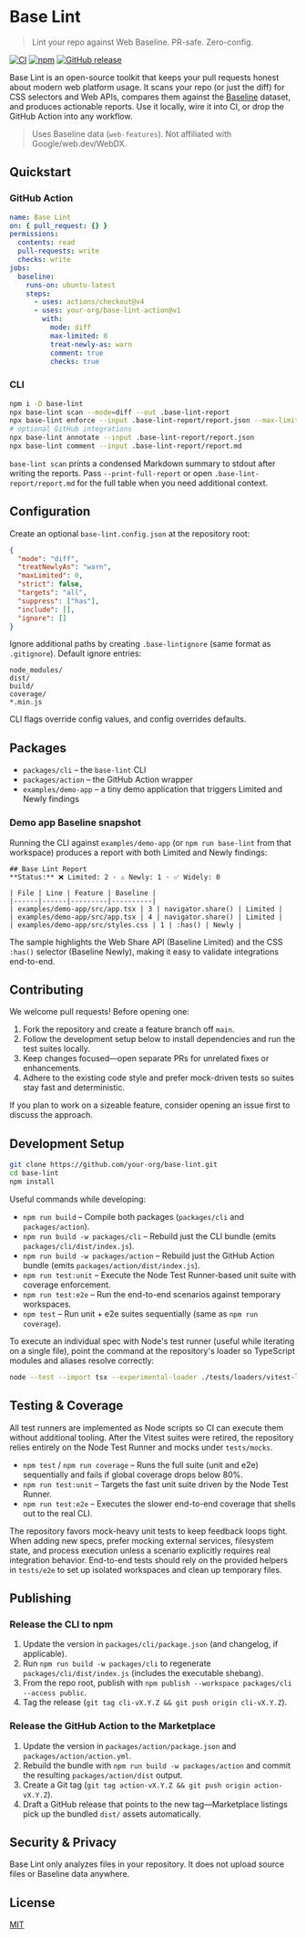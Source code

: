 # Base Lint

> Lint your repo against Web Baseline. PR-safe. Zero-config.

[![CI](https://img.shields.io/badge/ci-passing-green.svg)](#) [![npm](https://img.shields.io/badge/npm-base--lint-orange.svg)](#) [![GitHub release](https://img.shields.io/badge/action-base--lint--action-blue.svg)](#)

Base Lint is an open-source toolkit that keeps your pull requests honest about modern web platform usage. It scans your repo (or just the diff) for CSS selectors and Web APIs, compares them against the [Baseline](https://web.dev/baseline/) dataset, and produces actionable reports. Use it locally, wire it into CI, or drop the GitHub Action into any workflow.

> Uses Baseline data (`web-features`). Not affiliated with Google/web.dev/WebDX.

## Quickstart

### GitHub Action

```yaml
name: Base Lint
on: { pull_request: {} }
permissions:
  contents: read
  pull-requests: write
  checks: write
jobs:
  baseline:
    runs-on: ubuntu-latest
    steps:
      - uses: actions/checkout@v4
      - uses: your-org/base-lint-action@v1
        with:
          mode: diff
          max-limited: 0
          treat-newly-as: warn
          comment: true
          checks: true
```

### CLI

```bash
npm i -D base-lint
npx base-lint scan --mode=diff --out .base-lint-report
npx base-lint enforce --input .base-lint-report/report.json --max-limited 0
# optional GitHub integrations
npx base-lint annotate --input .base-lint-report/report.json
npx base-lint comment --input .base-lint-report/report.md
```

`base-lint scan` prints a condensed Markdown summary to stdout after writing the reports. Pass `--print-full-report` or open `.base-lint-report/report.md` for the full table when you need additional context.

## Configuration

Create an optional `base-lint.config.json` at the repository root:

```json
{
  "mode": "diff",
  "treatNewlyAs": "warn",
  "maxLimited": 0,
  "strict": false,
  "targets": "all",
  "suppress": ["has"],
  "include": [],
  "ignore": []
}
```

Ignore additional paths by creating `.base-lintignore` (same format as `.gitignore`). Default ignore entries:

```
node_modules/
dist/
build/
coverage/
*.min.js
```

CLI flags override config values, and config overrides defaults.

## Packages

- `packages/cli` – the `base-lint` CLI
- `packages/action` – the GitHub Action wrapper
- `examples/demo-app` – a tiny demo application that triggers Limited and Newly findings

### Demo app Baseline snapshot

Running the CLI against `examples/demo-app` (or `npm run base-lint` from that workspace) produces a report with both Limited and Newly findings:

```
## Base Lint Report
**Status:** ❌ Limited: 2 · ⚠️ Newly: 1 · ✅ Widely: 0

| File | Line | Feature | Baseline |
|------|------|---------|----------|
| examples/demo-app/src/app.tsx | 3 | navigator.share() | Limited |
| examples/demo-app/src/app.tsx | 4 | navigator.share() | Limited |
| examples/demo-app/src/styles.css | 1 | :has() | Newly |
```

The sample highlights the Web Share API (Baseline Limited) and the CSS `:has()` selector (Baseline Newly), making it easy to validate integrations end-to-end.

## Contributing

We welcome pull requests! Before opening one:

1. Fork the repository and create a feature branch off `main`.
2. Follow the development setup below to install dependencies and run the test suites locally.
3. Keep changes focused—open separate PRs for unrelated fixes or enhancements.
4. Adhere to the existing code style and prefer mock-driven tests so suites stay fast and deterministic.

If you plan to work on a sizeable feature, consider opening an issue first to discuss the approach.

## Development Setup

```bash
git clone https://github.com/your-org/base-lint.git
cd base-lint
npm install
```

Useful commands while developing:

- `npm run build` – Compile both packages (`packages/cli` and `packages/action`).
- `npm run build -w packages/cli` – Rebuild just the CLI bundle (emits `packages/cli/dist/index.js`).
- `npm run build -w packages/action` – Rebuild just the GitHub Action bundle (emits `packages/action/dist/index.js`).
- `npm run test:unit` – Execute the Node Test Runner-based unit suite with coverage enforcement.
- `npm run test:e2e` – Run the end-to-end scenarios against temporary workspaces.
- `npm test` – Run unit + e2e suites sequentially (same as `npm run coverage`).

To execute an individual spec with Node's test runner (useful while iterating on a single file), point the command at the
repository's loader so TypeScript modules and aliases resolve correctly:

```bash
node --test --import tsx --experimental-loader ./tests/loaders/vitest-loader.mjs packages/cli/src/__tests__/feature-map.test.ts
```

## Testing & Coverage

All test runners are implemented as Node scripts so CI can execute them without additional tooling. After the Vitest suites were retired, the repository relies entirely on the Node Test Runner and mocks under `tests/mocks`.

- `npm test` / `npm run coverage` – Runs the full suite (unit and e2e) sequentially and fails if global coverage drops below 80%.
- `npm run test:unit` – Targets the fast unit suite driven by the Node Test Runner.
- `npm run test:e2e` – Executes the slower end-to-end coverage that shells out to the real CLI.

The repository favors mock-heavy unit tests to keep feedback loops tight. When adding new specs, prefer mocking external services, filesystem state, and process execution unless a scenario explicitly requires real integration behavior. End-to-end tests should rely on the provided helpers in `tests/e2e` to set up isolated workspaces and clean up temporary files.

## Publishing

### Release the CLI to npm

1. Update the version in `packages/cli/package.json` (and changelog, if applicable).
2. Run `npm run build -w packages/cli` to regenerate `packages/cli/dist/index.js` (includes the executable shebang).
3. From the repo root, publish with `npm publish --workspace packages/cli --access public`.
4. Tag the release (`git tag cli-vX.Y.Z && git push origin cli-vX.Y.Z`).

### Release the GitHub Action to the Marketplace

1. Update the version in `packages/action/package.json` and `packages/action/action.yml`.
2. Rebuild the bundle with `npm run build -w packages/action` and commit the resulting `packages/action/dist` output.
3. Create a Git tag (`git tag action-vX.Y.Z && git push origin action-vX.Y.Z`).
4. Draft a GitHub release that points to the new tag—Marketplace listings pick up the bundled `dist/` assets automatically.

## Security & Privacy

Base Lint only analyzes files in your repository. It does not upload source files or Baseline data anywhere.

## License

[MIT](./LICENSE)

